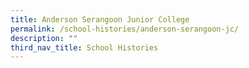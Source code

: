 ```yaml
---
title: Anderson Serangoon Junior College
permalink: /school-histories/anderson-serangoon-jc/
description: ""
third_nav_title: School Histories
---
```

